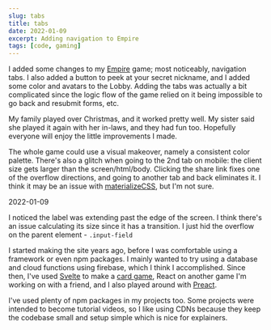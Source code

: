 ```yaml
---
slug: tabs
title: tabs
date: 2022-01-09
excerpt: Adding navigation to Empire
tags: [code, gaming]
---
```


<script>
  import Callout from "$lib/components/base/callout.svelte";
</script>

I added some changes to my [Empire](https://empire.ihtfy.com/) game; most noticeably, navigation tabs. I also added a button to peek at your secret nickname, and I added some color and avatars to the Lobby. Adding the tabs was actually a bit complicated since the logic flow of the game relied on it being impossible to go back and resubmit forms, etc.

My family played over Christmas, and it worked pretty well. My sister said she played it again with her in-laws, and they had fun too. Hopefully everyone will enjoy the little improvements I made.

The whole game could use a visual makeover, namely a consistent color palette. There's also a glitch when going to the 2nd tab on mobile: the client size gets larger than the screen/html/body. Clicking the share link fixes one of the overflow directions, and going to another tab and back eliminates it. I think it may be an issue with [materializeCSS](https://materializecss.com/), but I'm not sure.

<Callout type="info" date="2022-01-09">
2022-01-09

I noticed the label was extending past the edge of the screen. I think there's an issue calculating its size since it has a transition. I just hid the overflow on the parent element - `.input-field`
</Callout>

I started making the site years ago, before I was comfortable using a framework or even npm packages. I mainly wanted to try using a database and cloud functions using firebase, which I think I accomplished. Since then, I've used [Svelte](https://svelte.dev/) to make a [card game](https://optics.ihtfy.com/), React on another game I'm working on with a friend, and I also played around with [Preact](https://preactjs.com/).

I've used plenty of npm packages in my projects too. Some projects were intended to become tutorial videos, so I like using CDNs because they keep the codebase small and setup simple which is nice for explainers.
